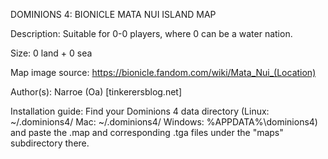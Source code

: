 DOMINIONS 4: BIONICLE MATA NUI ISLAND MAP

Description: Suitable for 0-0 players, where 0 can be a water nation.

Size: 0 land + 0 sea

Map image source: https://bionicle.fandom.com/wiki/Mata_Nui_(Location)

Author(s): Narroe (Oa) [tinkerersblog.net]

Installation guide: Find your Dominions 4 data directory (Linux: ~/.dominions4/ Mac: ~/.dominions4/ Windows: %APPDATA%\dominions4\) and paste the .map and corresponding .tga files under the "maps" subdirectory there.
